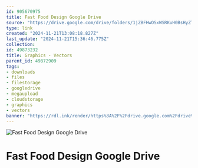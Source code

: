 ```yaml
---
id: 905670975
title: Fast Food Design Google Drive
source: "https://drive.google.com/drive/folders/1jZBFHwOSxWSRKuH0BsHyZT2IQexeJMMJ?usp=sharing"
type: link
created: "2024-11-21T13:08:18.827Z"
last_update: "2024-11-21T15:36:46.775Z"
collection:
id: 49873232
title: Graphics - Vectors
parent_id: 49872909
tags:
- downloads
- files
- filestorage
- googledrive
- megaupload
- cloudstorage
- graphics
- vectors
banner: "https://rdl.ink/render/https%3A%2F%2Fdrive.google.com%2Fdrive%2Ffolders%2F1jZBFHwOSxWSRKuH0BsHyZT2IQexeJMMJ%3Fusp%3Dsharing"
---
```


![Fast Food Design Google Drive](https://rdl.ink/render/https%3A%2F%2Fdrive.google.com%2Fdrive%2Ffolders%2F1jZBFHwOSxWSRKuH0BsHyZT2IQexeJMMJ%3Fusp%3Dsharing)

# Fast Food Design Google Drive

